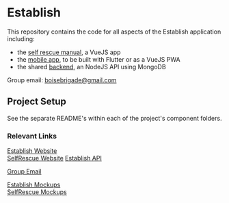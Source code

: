 # Establish

This repository contains the code for all aspects of the Establish application including:
* the [self rescue manual](http://www.selfrescuemanual.com/), a VueJS app
* the [mobile app](), to be built with Flutter or as a VueJS PWA
* the shared [backend](), an NodeJS API using MongoDB


Group email: boisebrigade@gmail.com

## Project Setup
See the separate README's within each of the project's component folders.

### Relevant Links
[Establish Website](http://establish.boisebrigade.org)  
[SelfRescue Website](http://selfrescue.boisebrigade.org)
[Establish API](https://github.com/boisebrigade/establish-api)  

[Group Email](boisebrigade@gmail.com)  

[Establish Mockups](https://www.figma.com/file/NeAhTfevJh3HddyceURedgsp/Establish-App?node-id=13%3A17)  
[SelfRescue Mockups](https://sketch.cloud/s/lKP8e/yEj5bK)  
